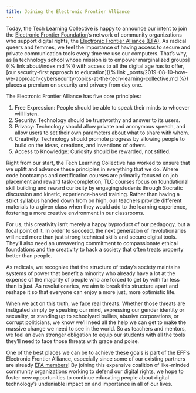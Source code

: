 ```yaml
---
title: Joining the Electronic Frontier Alliance
---
```


Today, the Tech Learning Collective is happy to announce our intent to join the [Electronic Frontier Foundation](https://www.eff.org/)&rsquo;s network of community organizations who support digital rights, the [Electronic Frontier Alliance (EFA)](https://www.eff.org/electronic-frontier-alliance). As radical queers and femmes, we feel the importance of having access to secure and private communication tools every time we use our computers. That&rsquo;s why, as [a technology school whose mission is to empower marginalized groups]({% link about/index.md %}) with access to all the digital age has to offer, [our security-first approach to education]({% link _posts/2019-08-10-how-we-approach-cybersecurity-topics-at-the-tech-learning-collective.md %}) places a premium on security and privacy from day one.

The Electronic Frontier Alliance has five core principles:

1. Free Expression: People should be able to speak their minds to whoever will listen.
1. Security: Technology should be trustworthy and answer to its users.
1. Privacy: Technology should allow private and anonymous speech, and allow users to set their own parameters about what to share with whom.
1. Creativity: Technology should promote progress by allowing people to build on the ideas, creations, and inventions of others.
1. Access to Knowledge: Curiosity should be rewarded, not stifled.

Right from our start, the Tech Learning Collective has worked to ensure that we uplift and advance these principles in everything that we do. Where code bootcamps and certification courses are primarily focused on job placement and reward task-completion, TLC courses focus on foundational skill building and reward curiosity by engaging students through Socratic discussion and kinetic, experience-based training. Rather than having a strict syllabus handed down from on high, our teachers provide different materials to a given class when they would add to the learning experience, fostering a more creative environment in our classrooms.

For us, this creativity isn&rsquo;t merely a happy byproduct of our pedagogy, but a focal point of it. In order to succeed, the next generation of revolutionaries will need more than just strong technical skills and secure digital tools. They&rsquo;ll also need an unwavering commitment to compassionate ethical foundations and the creativity to hack a society that often treats property better than people.

As radicals, we recognize that the structure of today&rsquo;s society maintains systems of power that benefit a minority who already have a lot at the expense of the majority of people who are forced to get by with far less than is just. As revolutionaries, we aim to break this structure apart and reshape it so that everyone can enjoy a more just, more optimistic life.

When we act on this truth, we face real threats. Whether those threats are instigated simply by speaking our mind, expressing our gender identity or sexuality, or standing up to schoolyard bullies, abusive corporations, or corrupt politicians, we know we&rsquo;ll need all the help we can get to make the massive change we need to see in the world. So as teachers and mentors, we feel an even stronger obligation to equip our students with all the tools they&rsquo;ll need to face those threats with grace and poise.

One of the best places we can be to achieve these goals is part of the EFF&rsquo;s Electronic Frontier Alliance, especially since some of our existing partners are already [EFA members](https://www.eff.org/electronic-frontier-alliance/allies)! By joining this expansive coalition of like-minded community organizations working to defend our digital rights, we hope to foster new opportunities to continue educating people about digital technology&rsquo;s undeniable impact on and importance in all of our lives.
